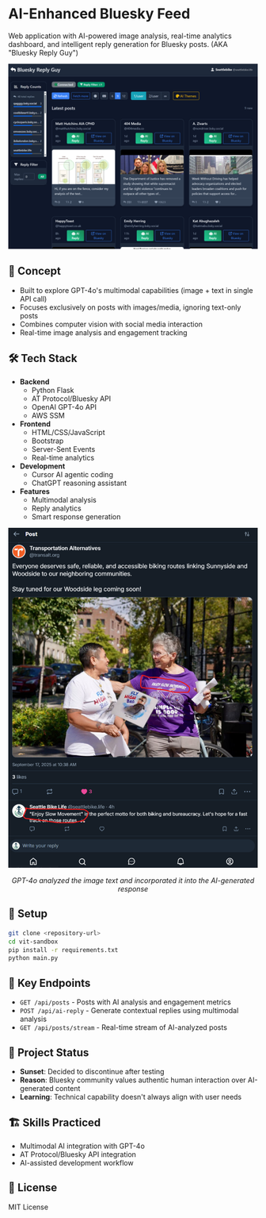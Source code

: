 # AI-Enhanced Bluesky Feed

Web application with AI-powered image analysis, real-time analytics dashboard, and intelligent reply generation for Bluesky posts. (AKA "Bluesky Reply Guy")

<div align="center">
  <img src="img/main-interface.png" alt="Main Interface" width="800"/>
</div>

## 🧠 Concept
- Built to explore GPT-4o's multimodal capabilities (image + text in single API call)
- Focuses exclusively on posts with images/media, ignoring text-only posts
- Combines computer vision with social media interaction
- Real-time image analysis and engagement tracking

## 🛠️ Tech Stack
- **Backend**
  - Python Flask
  - AT Protocol/Bluesky API
  - OpenAI GPT-4o API
  - AWS SSM
- **Frontend**
  - HTML/CSS/JavaScript
  - Bootstrap
  - Server-Sent Events
  - Real-time analytics
- **Development**
  - Cursor AI agentic coding
  - ChatGPT reasoning assistant
- **Features**
  - Multimodal analysis
  - Reply analytics
  - Smart response generation

<div align="center">
  <img src="img/example-reply.png" alt="Example Reply" width="600"/>
  <p><em>GPT-4o analyzed the image text and incorporated it into the AI-generated response</em></p>
</div>

## 🚀 Setup
```bash
git clone <repository-url>
cd vit-sandbox
pip install -r requirements.txt
python main.py
```

## 📡 Key Endpoints
- `GET /api/posts` - Posts with AI analysis and engagement metrics
- `POST /api/ai-reply` - Generate contextual replies using multimodal analysis
- `GET /api/posts/stream` - Real-time stream of AI-analyzed posts

## 🎯 Project Status
- **Sunset**: Decided to discontinue after testing
- **Reason**: Bluesky community values authentic human interaction over AI-generated content
- **Learning**: Technical capability doesn't always align with user needs

## 🏗️ Skills Practiced
- Multimodal AI integration with GPT-4o
- AT Protocol/Bluesky API integration
- AI-assisted development workflow

## 📄 License
MIT License